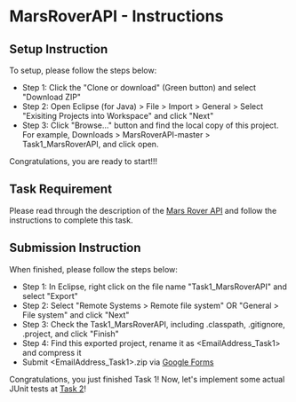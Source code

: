 # MarsRoverAPI - Instructions

## Setup Instruction
To setup, please follow the steps below:

- Step 1: Click the "Clone or download" (Green button) and select "Download ZIP"
- Step 2: Open Eclipse (for Java) > File > Import > General > Select "Exisiting Projects into Workspace" and click "Next"
- Step 3: Click "Browse..." button and find the local copy of this project. For example, Downloads > MarsRoverAPI-master > Task1_MarsRoverAPI, and click open.

Congratulations, you are ready to start!!! 

## Task Requirement
Please read through the description of the [Mars Rover API](https://github.com/ginaBai/MarsRoverAPI/blob/master/Task1_MarsRoverAPI/README.md) and follow the instructions to complete this task. 

## Submission Instruction
When finished, please follow the steps below:

- Step 1: In Eclipse, right click on the file name "Task1_MarsRoverAPI" and select "Export"
- Step 2: Select "Remote Systems > Remote file system" OR "General > File system"
and click "Next"
- Step 3: Check the Task1_MarsRoverAPI, including .classpath, .gitignore, .project, and click "Finish"
- Step 4: Find this exported project, rename it as <EmailAddress_Task1> and compress it
- Submit <EmailAddress_Task1>.zip via [Google Forms](https://go.ncsu.edu/testing_tdd_project)

Congratulations, you just finished Task 1! Now, let's implement some actual JUnit tests at [Task 2](https://github.com/ginaBai/BowlingScoreKeeper)!
